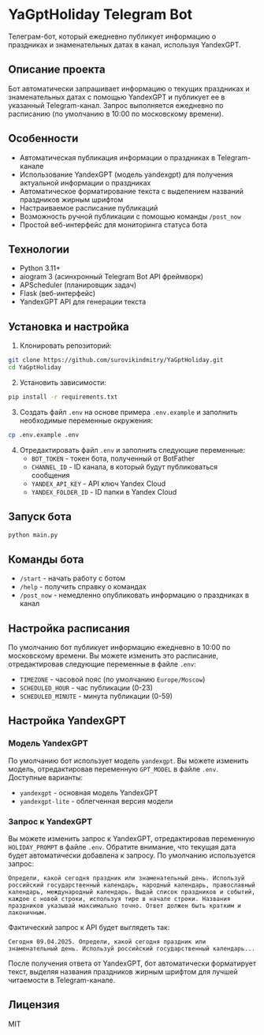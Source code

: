 # YaGptHoliday Telegram Bot

Телеграм-бот, который ежедневно публикует информацию о праздниках и знаменательных датах в канал, используя YandexGPT.

## Описание проекта

Бот автоматически запрашивает информацию о текущих праздниках и знаменательных датах с помощью YandexGPT и публикует ее в указанный Telegram-канал. Запрос выполняется ежедневно по расписанию (по умолчанию в 10:00 по московскому времени).

## Особенности

- Автоматическая публикация информации о праздниках в Telegram-канале
- Использование YandexGPT (модель yandexgpt) для получения актуальной информации о праздниках
- Автоматическое форматирование текста с выделением названий праздников жирным шрифтом
- Настраиваемое расписание публикаций
- Возможность ручной публикации с помощью команды `/post_now`
- Простой веб-интерфейс для мониторинга статуса бота

## Технологии

- Python 3.11+
- aiogram 3 (асинхронный Telegram Bot API фреймворк)
- APScheduler (планировщик задач)
- Flask (веб-интерфейс)
- YandexGPT API для генерации текста

## Установка и настройка

1. Клонировать репозиторий:
```bash
git clone https://github.com/surovikindmitry/YaGptHoliday.git
cd YaGptHoliday
```

2. Установить зависимости:
```bash
pip install -r requirements.txt
```

3. Создать файл `.env` на основе примера `.env.example` и заполнить необходимые переменные окружения:
```bash
cp .env.example .env
```

4. Отредактировать файл `.env` и заполнить следующие переменные:
   - `BOT_TOKEN` - токен бота, полученный от BotFather
   - `CHANNEL_ID` - ID канала, в который будут публиковаться сообщения
   - `YANDEX_API_KEY` - API ключ Yandex Cloud
   - `YANDEX_FOLDER_ID` - ID папки в Yandex Cloud

## Запуск бота

```bash
python main.py
```

## Команды бота

- `/start` - начать работу с ботом
- `/help` - получить справку о командах
- `/post_now` - немедленно опубликовать информацию о праздниках в канал

## Настройка расписания

По умолчанию бот публикует информацию ежедневно в 10:00 по московскому времени. Вы можете изменить это расписание, отредактировав следующие переменные в файле `.env`:

- `TIMEZONE` - часовой пояс (по умолчанию `Europe/Moscow`)
- `SCHEDULED_HOUR` - час публикации (0-23)
- `SCHEDULED_MINUTE` - минута публикации (0-59)

## Настройка YandexGPT

### Модель YandexGPT

По умолчанию бот использует модель `yandexgpt`. Вы можете изменить модель, отредактировав переменную `GPT_MODEL` в файле `.env`. Доступные варианты:
- `yandexgpt` - основная модель YandexGPT 
- `yandexgpt-lite` - облегченная версия модели

### Запрос к YandexGPT

Вы можете изменить запрос к YandexGPT, отредактировав переменную `HOLIDAY_PROMPT` в файле `.env`. Обратите внимание, что текущая дата будет автоматически добавлена к запросу. По умолчанию используется запрос:

```
Определи, какой сегодня праздник или знаменательный день. Используй российский государственный календарь, народный календарь, православный календарь, международный календарь. Выдай список праздников и событий, каждое с новой строки, используя тире в начале строки. Названия праздников указывай максимально точно. Ответ должен быть кратким и лаконичным.
```

Фактический запрос к API будет выглядеть так:
```
Сегодня 09.04.2025. Определи, какой сегодня праздник или знаменательный день. Используй российский государственный календарь...
```

После получения ответа от YandexGPT, бот автоматически форматирует текст, выделяя названия праздников жирным шрифтом для лучшей читаемости в Telegram-канале.

## Лицензия

MIT